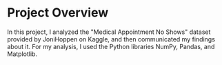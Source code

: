 # Project Overview
In this project, I analyzed the "Medical Appointment No Shows" dataset provided by JoniHoppen on Kaggle, and then communicated my findings about it.
For my analysis, I used the Python libraries NumPy, Pandas, and Matplotlib.
